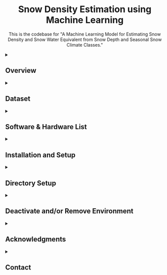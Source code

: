 

<h1 align="center">
Snow Density Estimation using Machine Learning</h1>
<p align="center">This is the codebase for "A Machine Learning Model for Estimating Snow Density and Snow Water Equivalent from Snow Depth and Seasonal Snow Climate Classes."
</p>

<details close> 
  <summary><h2>Overview</summary>

This study proposes a machine learning model for estimating snowpack bulk density ($\rho_s$) from snow depth ($HS$) and other variables that can be measured or derived from the date and location of $HS$ measurements. This repository contains:

<ul>

<li>Source code for our paper (<em>DOI</em> will be shared after paper acceptance).</li>

<li>Instructions for setup and usage.</li>

</ul>
</details>

<details close> 
  <summary><h2>Dataset</summary>

The dataset used in this study comes from thre sources:

- SNOTEL Dataset - was downloaded using [metloom](https://metloom.readthedocs.io/en/latest/usage.html#snotel).
- [Global Seasonal Snow Classification](https://nsidc.org/data/nsidc-0768/versions/1).
- [Maine Snow Survey Data](https://mgs-maine.opendata.arcgis.com/datasets/maine-snow-survey-data/explore).
</details>

<details close> 
  <summary><h2>Software & Hardware List</summary>

| Software used | Version  | Hardware specifications  | OS required |
|:---:  |:---:  |:---:  |:---:  |
| Python | 3.11.5 | The codes in this repository should work on any recent PC/Laptop | Linux (any), MacOS, Windows|
</details>


<details close> 
  <summary><h2>Installation and Setup</summary>

This project uses *Conda* for environment management. However, you can use any environment management tool of your choice. For example, you can manage Python versions with [pyenv](https://github.com/pyenv/pyenv) and create a virtual environment using [venv](https://docs.python.org/3/library/venv.html). Go to **Step 3** if you wish not to use *Conda*.

### 1. Install Conda

If you don’t have Conda installed, download **[Anaconda or MiniConda](https://www.anaconda.com/download/success)**. See [Installing Conda](https://docs.conda.io/projects/conda/en/latest/user-guide/install/index.html) to know which installer is right for you.

### 2. Create and Activate the Conda Environment

```bash
conda env create --file environment.yml
conda activate ml_density_env 
```

### 3. Installation (Non-Conda Users)

For those not using Conda, you can set up a virtual environment with [venv](https://docs.python.org/3/library/venv.html):

```bash
python -m venv ml_density_env
source ml_density_env/bin/activate # activate the virtual environment
```

Note: the Python version will be the default version on your PC. You can manage Python version using [pyenv](https://github.com/pyenv/pyenv).

### 4. Create and Navigate to Directory

```bash
mkdir ml_density
cd ml_density
```

### 5. Clone This Repository

```bash
git clone https://github.com/cryogars/density-models.git
cd density-models
```

### 6. Verify Installation

Ensure everything is set up correctly:

```bash
python --version  # Should return 3.11.5
pip list  # Displays installed packages
```

### 7. Run Tests (Optional)

To verify the models are working correctly, you can run the tests:

```bash
pytest -v # Run all tests
```

### 8. Install Source Code

```bash
pip install .
```

If you wish to modify the source code, install in development mode:

```bash
pip install -e .
```

**Note**: This project uses `conda` to only manage the Python version and install Jupyter. All package dependencies are installed via `pip`. This approach makes the installation process more consistent whether you're using conda or another environment management tool (e.g., pyenv + venv). All dependencies are specified in `requirements.txt`
</details>

<details close> 
  <summary><h2>Directory Setup</summary>

Create the data folder and download:

1. SNOTEL Data: [link](https://drive.google.com/file/d/1tcMnNPq_SYLGoLEY-FeBJVaJf1qqtntZ/view?usp=sharing). 
2. Global Seasonal Snow Classification on NSIDC: [NSIDC link](https://nsidc.org/data/nsidc-0768/versions/1). For this project, download `SnowClass_NA_300m_10.0arcsec_2021_v01.0.nc`.
3. Main Snow Survey Data: [link](https://mgs-maine.opendata.arcgis.com/datasets/maine-snow-survey-data/explore).

</details>

<details close> 
  <summary><h2>Deactivate and/or Remove Environment</summary>

After running the experiments, you can deactivate the conda environment by running the command below:

```bash
conda deactivate
```

To completely remove the environment, run:
```bash
conda env remove --name ml_density_env
```
</details>

<details close> 
  <summary><h2>Acknowledgments</summary>

The authors would like to thank:

1. USDA NRCS for providing the SNOTEL data
2. [M3Works](https://m3works.io/) for their [metloom](https://metloom.readthedocs.io/en/latest/usage.html#snotel) package, which we used to download the SNOTEL data.
3. Maine Geological Survey and the United States Geological Survey for providing the [Maine Snow Survey data](https://mgs-maine.opendata.arcgis.com/datasets/maine-snow-survey-data/explore).
4. The creators of the [srtm.py Python package](https://github.com/tkrajina/srtm.py?tab=readme-ov-file) for their open-source tool, which we used to obtain the SRTM elevation data.
5. U.S. Army CRREL for the funding (BAA W913E520C0017).

</details>

<details close> 
  <summary><h2>Contact</summary>

For any questions or issues, please open an **issue** or reach out to **ibrahimolalekana@u.boisestate.edu**.

</details>